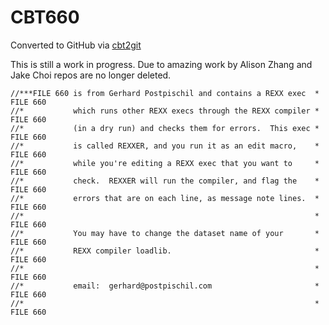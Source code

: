 # CBT660
Converted to GitHub via [cbt2git](https://github.com/wizardofzos/cbt2git)

This is still a work in progress. 
Due to amazing work by Alison Zhang and Jake Choi repos are no longer deleted.

```
//***FILE 660 is from Gerhard Postpischil and contains a REXX exec  *   FILE 660
//*           which runs other REXX execs through the REXX compiler *   FILE 660
//*           (in a dry run) and checks them for errors.  This exec *   FILE 660
//*           is called REXXER, and you run it as an edit macro,    *   FILE 660
//*           while you're editing a REXX exec that you want to     *   FILE 660
//*           check.  REXXER will run the compiler, and flag the    *   FILE 660
//*           errors that are on each line, as message note lines.  *   FILE 660
//*                                                                 *   FILE 660
//*           You may have to change the dataset name of your       *   FILE 660
//*           REXX compiler loadlib.                                *   FILE 660
//*                                                                 *   FILE 660
//*           email:  gerhard@postpischil.com                       *   FILE 660
//*                                                                 *   FILE 660
```
